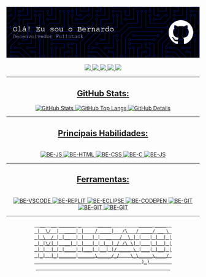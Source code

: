 
![Header](./img-header.png)
<!--
**bemelgaco/bemelgaco** is a ✨ _special_ ✨ repository because its `README.md` (this file) appears on your GitHub profile.

Here are some ideas to get you started:

<!--- <img alt="GitHub Commits" width="200px" src="http://github-profile-summary-cards.vercel.app/api/cards/productive-time?username=bemelgaco&them=github_dark"/> -->

<div align="center">  
<a href="https://www.linkedin.com/in/bernardo-melga%C3%A7o-11218a322/" target="_blank"><img src="https://img.shields.io/badge/LinkedIn-0077B5?style=for-the-badge&logo=linkedin&logoColor=white"</a>
<a href="mailto:bemelgaco13galo@gmail.com" target="_blank"><img src="https://img.shields.io/badge/Gmail-D14836?style=for-the-badge&logo=gmail&logoColor=white"</a>
<a href="https://wa.me/5531999737772" target="_blank"><img src="https://img.shields.io/badge/WhatsApp-25D366?style=for-the-badge&logo=whatsapp&logoColor=white"</a>
<a href="https://github.com/bemelgaco" target="_blank"><img src="https://img.shields.io/badge/GitHub-100000?style=for-the-badge&logo=github&logoColor=white"</a>
<a href="https://www.instagram.com/bemelgaco/?next=%2F" target="_blank"><img src="https://img.shields.io/badge/Instagram-E4405F?style=for-the-badge&logo=instagram&logoColor=white"
</div> 

 
----


<div>
 
##  GitHub Stats:

<img alt="GitHub Stats" width="200px" src="http://github-profile-summary-cards.vercel.app/api/cards/stats?username=bemelgaco&theme=github_dark"/>
</td>
<td>
<img alt="GitHub Top Langs" width="200px" src="http://github-profile-summary-cards.vercel.app/api/cards/repos-per-language?username=bemelgaco&theme=github_dark"/>
</td>
<td>
<img alt="GitHub Details" width="420px" src="http://github-profile-summary-cards.vercel.app/api/cards/profile-details?username=bemelgaco&theme=github_dark"/>
</td>
</tr>
<tr>
 <td align="center" colspan="3"></td>
</tr> 
</table>
</div>

----

## Principais Habilidades: 
 
 <div style="display: inline_block"><br>
 <img aling="center" alt="BE-JS" height="60" width="70" src="https://cdn.jsdelivr.net/gh/devicons/devicon@latest/icons/javascript/javascript-original.svg">
 <img aling="center" alt="BE-HTML" height="60" width="70" src="https://cdn.jsdelivr.net/gh/devicons/devicon@latest/icons/html5/html5-original.svg"> 
 <img aling="center" alt="BE-CSS" height="60" width="70" src="https://cdn.jsdelivr.net/gh/devicons/devicon@latest/icons/css3/css3-original.svg">
 <img aling="center" alt="BE-C" height="60" width="70" src="https://cdn.jsdelivr.net/gh/devicons/devicon@latest/icons/c/c-original.svg">
 <img aling="center" alt="BE-JS" height="60" width="70" src="https://cdn.jsdelivr.net/gh/devicons/devicon@latest/icons/java/java-original.svg">
  
 </div>

 ----

 ## Ferramentas:
 <div style="display: inline_block"><br>
 <img aling="center" alt="BE-VSCODE" height="60" width="70" src="https://cdn.jsdelivr.net/gh/devicons/devicon@latest/icons/vscode/vscode-original.svg">
 <img aling="center" alt="BE-REPLIT" height="60" width="70" src="https://cdn.jsdelivr.net/gh/devicons/devicon@latest/icons/replit/replit-original.svg"> 
 <img aling="center" alt="BE-ECLIPSE" height="60" width="70" src="https://cdn.jsdelivr.net/gh/devicons/devicon@latest/icons/eclipse/eclipse-original.svg">
 <img aling="center" alt="BE-CODEPEN" height="60" width="70" src="https://cdn.jsdelivr.net/gh/devicons/devicon@latest/icons/codepen/codepen-original.svg">
 <img aling="center" alt="BE-GIT" height="60" width="70" src="https://cdn.jsdelivr.net/gh/devicons/devicon@latest/icons/git/git-original.svg">
 <img aling="center" alt="BE-GIT" height="60" width="70" src="https://cdn.jsdelivr.net/gh/devicons/devicon@latest/icons/figma/figma-original.svg">
 <img aling="center" alt="BE-GIT" height="60" width="70" src="https://cdn.jsdelivr.net/gh/devicons/devicon@latest/icons/github/github-original.svg">
 
</div>

----
<div aling = "center">


```text
  __  __ ______ _      _____          _____ ____  
 |  \/  |  ____| |    / ____|   /\   / ____/ __ \ 
 | \  / | |__  | |   | |  __   /  \ | |   | |  | |
 | |\/| |  __| | |   | | |_ | / /\ \| |   | |  | |
 | |  | | |____| |___| |__| |/ ____ \ |___| |__| |
 |_|  |_|______|______\_____/_/    \_\_____\____/ 
                                       )_)        
                                                 
````
